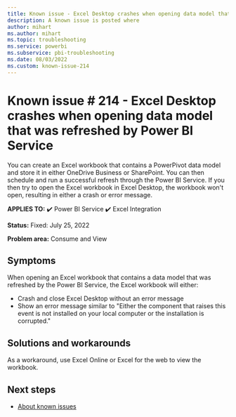```yaml
---
title: Known issue - Excel Desktop crashes when opening data model that was refreshed by Power BI Service
description: A known issue is posted where 
author: mihart
ms.author: mihart
ms.topic: troubleshooting  
ms.service: powerbi
ms.subservice: pbi-troubleshooting
ms.date: 08/03/2022
ms.custom: known-issue-214
---
```

# Known issue # 214 - Excel Desktop crashes when opening data model that was refreshed by Power BI Service

You can create an Excel workbook that contains a PowerPivot data model and store it in either OneDrive Business or SharePoint.  You can then schedule and run a successful refresh through the Power BI Service.  If you then try to open the Excel workbook in Excel Desktop, the workbook won't open, resulting in either a crash or error message.

**APPLIES TO:** ✔️ Power BI Service ✔️ Excel Integration

**Status:** Fixed: July 25, 2022

**Problem area:** Consume and View


## Symptoms

When opening an Excel workbook that contains a data model that was refreshed by the Power BI Service, the Excel workbook will either:

- Crash and close Excel Desktop without an error message
- Show an error message similar to "Either the component that raises this event is not installed on your local computer or the installation is corrupted."

## Solutions and workarounds

As a workaround, use Excel Online or Excel for the web to view the workbook.

## Next steps

- [About known issues](power-bi-known-issues.md)
